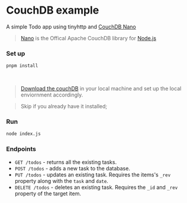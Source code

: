 # CouchDB example

A simple Todo app using tinyhttp and [CouchDB Nano](https://github.com/apache/couchdb-nano)

> [Nano](https://github.com/apache/couchdb-nano) is the Offical Apache CouchDB library for [Node.js](https://nodejs.org/en/)

### Set up

```bash
pnpm install
```
<br>

> [Download the couchDB](https://docs.couchdb.org/en/stable/install/index.html) in your local machine and set up the local enviornment accordingly.

> Skip if you already have it installed;

### Run
```bash
node index.js
```


### Endpoints

- `GET /todos` -  returns all the existing tasks.
- `POST /todos` - adds a new task to the database.
- `PUT /todos` - updates an existing task. Requires the items's `_rev` property along with the `task` and `date`.
- `DELETE /todos` - deletes an existing task. Requires the `_id` and `_rev` property of the target item.
